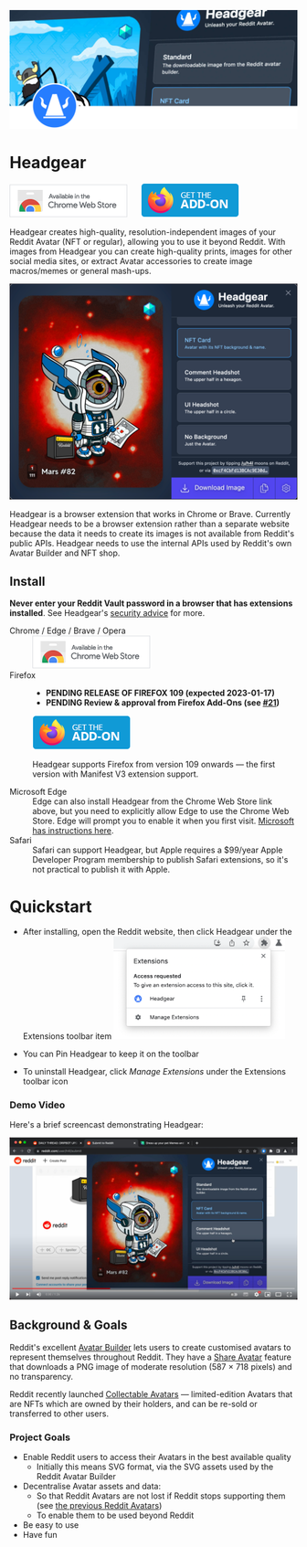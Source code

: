 ![Headgear Banner](./docs/banner.svg)

# Headgear

[![Available in the Chrome Web Store](./docs/chrome-web-store-button.png)](https://chrome.google.com/webstore/detail/headgear/enohpjpndpodijgkfibkcpfdchjhfljp)
&nbsp;&nbsp;&nbsp;&nbsp;
[![Available from Firefox Browser Add-Ons](./docs/addons-mozilla-org-button.png)](#install)

Headgear creates high-quality, resolution-independent images of your Reddit
Avatar (NFT or regular), allowing you to use it beyond Reddit. With images from
Headgear you can create high-quality prints, images for other social media
sites, or extract Avatar accessories to create image macros/memes or general
mash-ups.

![Screenshot of Headgear](./docs/headgear-0.4.2-screenshot.png "The Headgear UI")

Headgear is a browser extension that works in Chrome or Brave. Currently
Headgear needs to be a browser extension rather than a separate website because
the data it needs to create its images is not available from Reddit's public
APIs. Headgear needs to use the internal APIs used by Reddit's own Avatar
Builder and NFT shop.

## Install

**Never enter your Reddit Vault password in a browser that has extensions
installed**. See Headgear's [security advice](./docs/security.md) for more.

<dl>
  <dt>Chrome / Edge / Brave / Opera</dt>
  <dd><a target="_blank" href="https://chrome.google.com/webstore/detail/headgear/enohpjpndpodijgkfibkcpfdchjhfljp"><img alt="Available in the Chrome Web Store" src="./docs/chrome-web-store-button.png"></a></dd>

  <dt>Firefox</dt>
  <dd>
  <p>
  <ul>
  <li><strong>PENDING RELEASE OF FIREFOX 109 (expected 2023-01-17)</strong></li>
  <li><strong>PENDING Review & approval from Firefox Add-Ons (see <a href="https://github.com/h4l/headgear/issues/21">#21</a>)</strong></li>
  </ul>
  </p>
  <p><a  target="_blank" href="https://addons.mozilla.org/en-GB/firefox/addon/headgear/"><img alt="Available from Firefox Browser Add-Ons" src="./docs/addons-mozilla-org-button.png"></a></p>
  <p>Headgear supports Firefox from version 109 onwards — the first version with Manifest V3 extension support.</p></dd>
<p>
  </dd>
  <dt>Microsoft Edge</dt>
  <dd>Edge can also install Headgear from the Chrome Web Store link above, but you need to explicitly allow Edge to use the Chrome Web Store. Edge will prompt you to enable it when you first visit. <a href="https://support.microsoft.com/en-us/microsoft-edge/add-turn-off-or-remove-extensions-in-microsoft-edge-9c0ec68c-2fbc-2f2c-9ff0-bdc76f46b026" target="_blank">Microsoft has instructions here</a>.</dd>
  <dt>Safari</dt>
  <dd>Safari can support Headgear, but Apple requires a $99/year Apple Developer Program membership to publish Safari extensions, so it's not practical to publish it with Apple.</dd>
</dl>

# Quickstart

- After installing, open the Reddit website, then click Headgear under the
  Extensions toolbar item
  <img src="./docs/browse-toolbar-extensions-popup.png" width="300" alt="Screenshot of browser extensions toolbar menu">

- You can Pin Headgear to keep it on the toolbar
- To uninstall Headgear, click _Manage Extensions_ under the Extensions toolbar
  icon

### Demo Video

Here's a brief screencast demonstrating Headgear:

[![Headgear demo screencast](./docs/headgear-video-screenshot.jpg)](https://www.youtube.com/watch?v=mOUus4B1EZA "Headgear demo screencast")

## Background & Goals

Reddit's excellent [Avatar Builder] lets users to create customised avatars to
represent themselves throughout Reddit. They have a [Share Avatar] feature that
downloads a PNG image of moderate resolution (587 × 718 pixels) and no
transparency.

Reddit recently launched [Collectable Avatars] — limited-edition Avatars that
are NFTs which are owned by their holders, and can be re-sold or transferred to
other users.

[avatar builder]:
  https://www.reddit.com/r/snoovatars/comments/jipi5d/announcing_reddits_new_avatar_builder/
[share avatar]:
  https://www.reddit.com/r/snoovatars/comments/oh2v6o/share_and_swap_avatar_looks_with_the_reddit/
[collectable avatars]:
  https://www.reddit.com/r/reddit/comments/vtkmni/introducing_collectible_avatars/

### Project Goals

- Enable Reddit users to access their Avatars in the best available quality
  - Initially this means SVG format, via the SVG assets used by the Reddit
    Avatar Builder
- Decentralise Avatar assets and data:
  - So that Reddit Avatars are not lost if Reddit stops supporting them (see
    [the previous Reddit Avatars][snoovatars])
  - To enable them to be used beyond Reddit
- Be easy to use
- Have fun

[snoovatars]:
  https://venturebeat.com/business/reddit-now-lets-you-make-your-own-snoo-avatar-adds-two-new-features/

